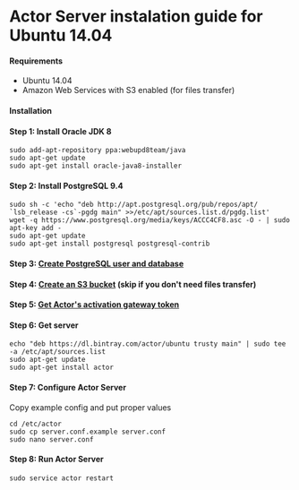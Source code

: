 # Actor Server instalation guide for Ubuntu 14.04

#### Requirements

* Ubuntu 14.04
* Amazon Web Services with S3 enabled (for files transfer)

#### Installation

<a id="install-jdk"></a>
#### Step 1: Install Oracle JDK 8

```
sudo add-apt-repository ppa:webupd8team/java
sudo apt-get update
sudo apt-get install oracle-java8-installer
```

#### Step 2: Install PostgreSQL 9.4 <a id="install-psql"></a>

```
sudo sh -c 'echo "deb http://apt.postgresql.org/pub/repos/apt/ `lsb_release -cs`-pgdg main" >>/etc/apt/sources.list.d/pgdg.list'
wget -q https://www.postgresql.org/media/keys/ACCC4CF8.asc -O - | sudo apt-key add -
sudo apt-get update
sudo apt-get install postgresql postgresql-contrib
```

#### Step 3: [Create PostgreSQL user and database](configure-database.md) <a id="configure-database"></a>

#### Step 4: [Create an S3 bucket](configure-s3.md) (skip if you don't need files transfer) <a id="configure-s3"></a>

#### Step 5: [Get Actor's activation gateway token](configure-s3-gateway.md) <a id="configure-s3-gateway"></a>

#### Step 6: Get server <a id="get-server"></a>

```
echo "deb https://dl.bintray.com/actor/ubuntu trusty main" | sudo tee -a /etc/apt/sources.list
sudo apt-get update
sudo apt-get install actor
```

#### Step 7: Configure Actor Server <a id="configure-server"></a>

Copy example config and put proper values

```
cd /etc/actor
sudo cp server.conf.example server.conf
sudo nano server.conf
```

#### Step 8: Run Actor Server <a id="run-server"></a>

```
sudo service actor restart
```
